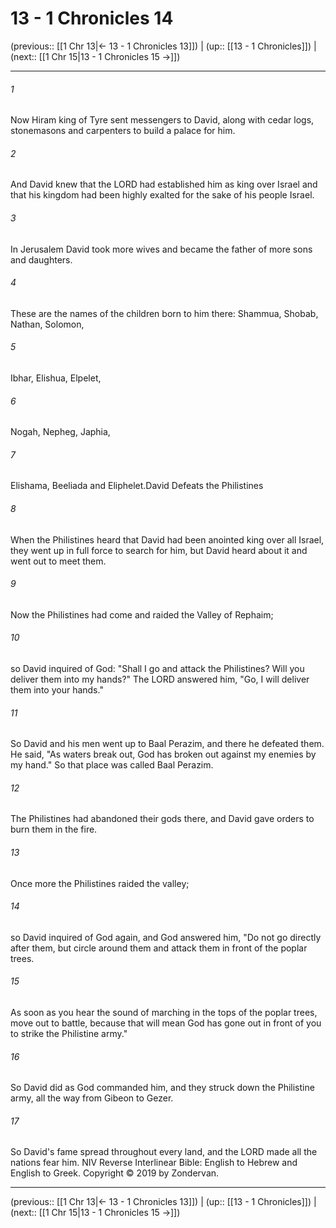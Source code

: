 # 13 - 1 Chronicles 14

(previous:: [[1 Chr 13|← 13 - 1 Chronicles 13]]) | (up:: [[13 - 1 Chronicles]]) | (next:: [[1 Chr 15|13 - 1 Chronicles 15 →]])

***


###### 1 
Now Hiram king of Tyre sent messengers to David, along with cedar logs, stonemasons and carpenters to build a palace for him. 

###### 2 
And David knew that the LORD had established him as king over Israel and that his kingdom had been highly exalted for the sake of his people Israel. 

###### 3 
In Jerusalem David took more wives and became the father of more sons and daughters. 

###### 4 
These are the names of the children born to him there: Shammua, Shobab, Nathan, Solomon, 

###### 5 
Ibhar, Elishua, Elpelet, 

###### 6 
Nogah, Nepheg, Japhia, 

###### 7 
Elishama, Beeliada and Eliphelet.David Defeats the Philistines 

###### 8 
When the Philistines heard that David had been anointed king over all Israel, they went up in full force to search for him, but David heard about it and went out to meet them. 

###### 9 
Now the Philistines had come and raided the Valley of Rephaim; 

###### 10 
so David inquired of God: "Shall I go and attack the Philistines? Will you deliver them into my hands?" The LORD answered him, "Go, I will deliver them into your hands." 

###### 11 
So David and his men went up to Baal Perazim, and there he defeated them. He said, "As waters break out, God has broken out against my enemies by my hand." So that place was called Baal Perazim. 

###### 12 
The Philistines had abandoned their gods there, and David gave orders to burn them in the fire. 

###### 13 
Once more the Philistines raided the valley; 

###### 14 
so David inquired of God again, and God answered him, "Do not go directly after them, but circle around them and attack them in front of the poplar trees. 

###### 15 
As soon as you hear the sound of marching in the tops of the poplar trees, move out to battle, because that will mean God has gone out in front of you to strike the Philistine army." 

###### 16 
So David did as God commanded him, and they struck down the Philistine army, all the way from Gibeon to Gezer. 

###### 17 
So David's fame spread throughout every land, and the LORD made all the nations fear him. NIV Reverse Interlinear Bible: English to Hebrew and English to Greek. Copyright © 2019 by Zondervan.

***

(previous:: [[1 Chr 13|← 13 - 1 Chronicles 13]]) | (up:: [[13 - 1 Chronicles]]) | (next:: [[1 Chr 15|13 - 1 Chronicles 15 →]])
